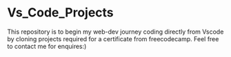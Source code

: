 # Vs_Code_Projects
This repository is to begin my web-dev journey coding directly from Vscode by cloning
projects required for a certificate from freecodecamp.
Feel free to contact me for enquires:)
